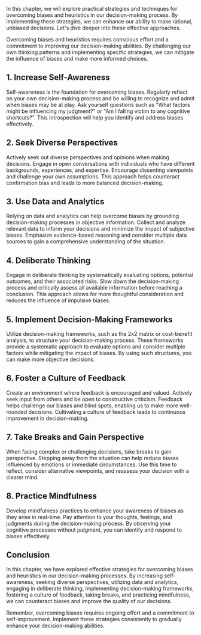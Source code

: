 
In this chapter, we will explore practical strategies and techniques for overcoming biases and heuristics in our decision-making process. By implementing these strategies, we can enhance our ability to make rational, unbiased decisions. Let's dive deeper into these effective approaches.

Overcoming biases and heuristics requires conscious effort and a commitment to improving our decision-making abilities. By challenging our own thinking patterns and implementing specific strategies, we can mitigate the influence of biases and make more informed choices.

## 1. Increase Self-Awareness

Self-awareness is the foundation for overcoming biases. Regularly reflect on your own decision-making process and be willing to recognize and admit when biases may be at play. Ask yourself questions such as "What factors might be influencing my judgment?" or "Am I falling victim to any cognitive shortcuts?". This introspection will help you identify and address biases effectively.

## 2. Seek Diverse Perspectives

Actively seek out diverse perspectives and opinions when making decisions. Engage in open conversations with individuals who have different backgrounds, experiences, and expertise. Encourage dissenting viewpoints and challenge your own assumptions. This approach helps counteract confirmation bias and leads to more balanced decision-making.

## 3. Use Data and Analytics

Relying on data and analytics can help overcome biases by grounding decision-making processes in objective information. Collect and analyze relevant data to inform your decisions and minimize the impact of subjective biases. Emphasize evidence-based reasoning and consider multiple data sources to gain a comprehensive understanding of the situation.

## 4. Deliberate Thinking

Engage in deliberate thinking by systematically evaluating options, potential outcomes, and their associated risks. Slow down the decision-making process and critically assess all available information before reaching a conclusion. This approach allows for more thoughtful consideration and reduces the influence of impulsive biases.

## 5. Implement Decision-Making Frameworks

Utilize decision-making frameworks, such as the 2x2 matrix or cost-benefit analysis, to structure your decision-making process. These frameworks provide a systematic approach to evaluate options and consider multiple factors while mitigating the impact of biases. By using such structures, you can make more objective decisions.

## 6. Foster a Culture of Feedback

Create an environment where feedback is encouraged and valued. Actively seek input from others and be open to constructive criticism. Feedback helps challenge our biases and blind spots, enabling us to make more well-rounded decisions. Cultivating a culture of feedback leads to continuous improvement in decision-making.

## 7. Take Breaks and Gain Perspective

When facing complex or challenging decisions, take breaks to gain perspective. Stepping away from the situation can help reduce biases influenced by emotions or immediate circumstances. Use this time to reflect, consider alternative viewpoints, and reassess your decision with a clearer mind.

## 8. Practice Mindfulness

Develop mindfulness practices to enhance your awareness of biases as they arise in real-time. Pay attention to your thoughts, feelings, and judgments during the decision-making process. By observing your cognitive processes without judgment, you can identify and respond to biases effectively.

Conclusion
----------

In this chapter, we have explored effective strategies for overcoming biases and heuristics in our decision-making processes. By increasing self-awareness, seeking diverse perspectives, utilizing data and analytics, engaging in deliberate thinking, implementing decision-making frameworks, fostering a culture of feedback, taking breaks, and practicing mindfulness, we can counteract biases and improve the quality of our decisions.

Remember, overcoming biases requires ongoing effort and a commitment to self-improvement. Implement these strategies consistently to gradually enhance your decision-making abilities.
